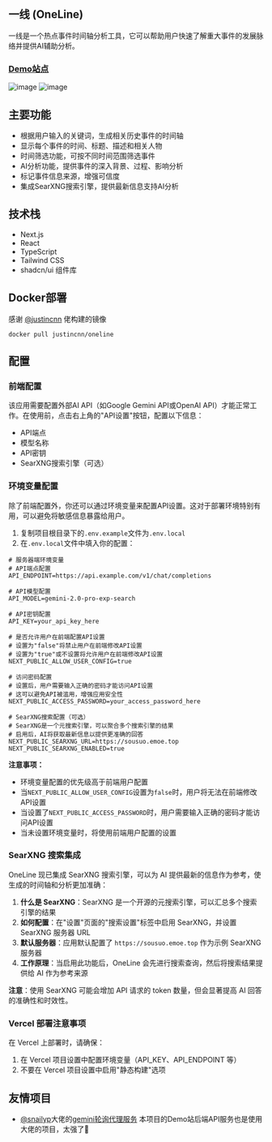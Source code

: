 ## 一线 (OneLine)

一线是一个热点事件时间轴分析工具，它可以帮助用户快速了解重大事件的发展脉络并提供AI辅助分析。
### [Demo站点](https://oneline.chengtx.me)
![image](https://github.com/user-attachments/assets/6d20acf8-c4a7-4a52-9849-1d526ec50ba7)
![image](https://github.com/user-attachments/assets/1b8adf2c-2223-4ba5-94bd-0c223889fd1b)

## 主要功能

- 根据用户输入的关键词，生成相关历史事件的时间轴
- 显示每个事件的时间、标题、描述和相关人物
- 时间筛选功能，可按不同时间范围筛选事件
- AI分析功能，提供事件的深入背景、过程、影响分析
- 标记事件信息来源，增强可信度
- 集成SearXNG搜索引擎，提供最新信息支持AI分析

## 技术栈

- Next.js
- React
- TypeScript
- Tailwind CSS
- shadcn/ui 组件库

## Docker部署
感谢 [@justincnn](https://github.com/justincnn) 佬构建的镜像
```
docker pull justincnn/oneline
```

## 配置

### 前端配置

该应用需要配置外部AI API（如Google Gemini API或OpenAI API）才能正常工作。在使用前，点击右上角的"API设置"按钮，配置以下信息：

- API端点
- 模型名称
- API密钥
- SearXNG搜索引擎（可选）

### 环境变量配置

除了前端配置外，你还可以通过环境变量来配置API设置。这对于部署环境特别有用，可以避免将敏感信息暴露给用户。

1. 复制项目根目录下的`.env.example`文件为`.env.local`
2. 在`.env.local`文件中填入你的配置：

```
# 服务器端环境变量
# API端点配置
API_ENDPOINT=https://api.example.com/v1/chat/completions

# API模型配置
API_MODEL=gemini-2.0-pro-exp-search

# API密钥配置
API_KEY=your_api_key_here

# 是否允许用户在前端配置API设置
# 设置为"false"将禁止用户在前端修改API设置
# 设置为"true"或不设置将允许用户在前端修改API设置
NEXT_PUBLIC_ALLOW_USER_CONFIG=true

# 访问密码配置
# 设置后，用户需要输入正确的密码才能访问API设置
# 这可以避免API被滥用，增强应用安全性
NEXT_PUBLIC_ACCESS_PASSWORD=your_access_password_here

# SearXNG搜索配置（可选）
# SearXNG是一个元搜索引擎，可以聚合多个搜索引擎的结果
# 启用后，AI将获取最新信息以提供更准确的回答
NEXT_PUBLIC_SEARXNG_URL=https://sousuo.emoe.top
NEXT_PUBLIC_SEARXNG_ENABLED=true
```

**注意事项：**

- 环境变量配置的优先级高于前端用户配置
- 当`NEXT_PUBLIC_ALLOW_USER_CONFIG`设置为`false`时，用户将无法在前端修改API设置
- 当设置了`NEXT_PUBLIC_ACCESS_PASSWORD`时，用户需要输入正确的密码才能访问API设置
- 当未设置环境变量时，将使用前端用户配置的设置

### SearXNG 搜索集成

OneLine 现已集成 SearXNG 搜索引擎，可以为 AI 提供最新的信息作为参考，使生成的时间轴和分析更加准确：

1. **什么是 SearXNG**：SearXNG 是一个开源的元搜索引擎，可以汇总多个搜索引擎的结果
2. **如何配置**：在"设置"页面的"搜索设置"标签中启用 SearXNG，并设置 SearXNG 服务器 URL
3. **默认服务器**：应用默认配置了 `https://sousuo.emoe.top` 作为示例 SearXNG 服务器
4. **工作原理**：当启用此功能后，OneLine 会先进行搜索查询，然后将搜索结果提供给 AI 作为参考来源

**注意**：使用 SearXNG 可能会增加 API 请求的 token 数量，但会显著提高 AI 回答的准确性和时效性。

### Vercel 部署注意事项

在 Vercel 上部署时，请确保：

1. 在 Vercel 项目设置中配置环境变量（API_KEY、API_ENDPOINT 等）
2. 不要在 Vercel 项目设置中启用"静态构建"选项

## 友情项目
- [@snailyp](https://github.com/snailyp)大佬的[gemini轮询代理服务](https://github.com/snailyp/gemini-balance) 本项目的Demo站后端API服务也是使用大佬的项目，太强了🤗
